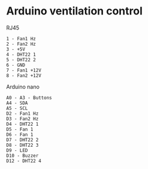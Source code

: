 # Arduino ventilation control

RJ45

	1 - Fan1 Hz
	2 - Fan2 Hz
	3 - +5V
	4 - DHT22 1
	5 - DHT22 2
	6 - GND
	7 - Fan1 +12V
	8 - Fan2 +12V

Arduino nano

	A0 - A3 - Buttons
	A4 - SDA
	A5 - SCL
	D2 - Fan1 Hz
	D3 - Fan2 Hz
	D4 - DHT22 1
	D5 - Fan 1
	D6 - Fan 1 
	D7 - DHT22 2
	D8 - DHT22 3
	D9 - LED
	D10 - Buzzer
	D12 - DHT22 4
